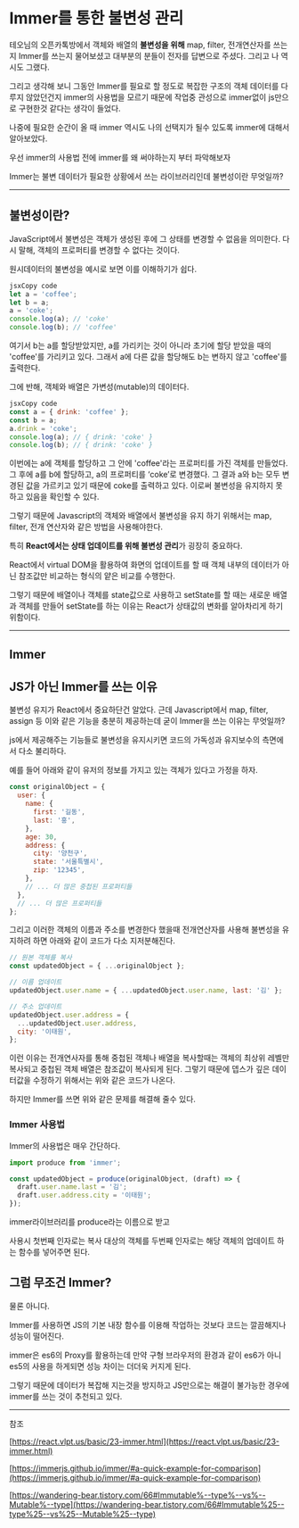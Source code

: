 # Immer를 통한 불변성 관리

테오님의 오픈카톡방에서 객체와 배열의 **불변성을 위해** map, filter, 전개연산자를 쓰는지 Immer를 쓰는지 물어보셨고 대부분의 분들이 전자를 답변으로 주셨다. 그리고 나 역시도 그랬다.

그리고 생각해 보니 그동안 Immer를 필요로 할 정도로 복잡한 구조의 객체 데이터를 다루지 않았던건지 immer의 사용법을 모르기 때문에 작업중 관성으로 immer없이 js만으로 구현한것 같다는 생각이 들었다.

나중에 필요한 순간이 올 때 immer 역시도 나의 선택지가 될수 있도록 immer에 대해서 알아보았다.

우선 immer의 사용법 전에 immer를 왜 써야하는지 부터 파악해보자

Immer는 불변 데이터가 필요한 상황에서 쓰는 라이브러리인데 불변성이란 무엇일까?

---

## **불변성이란?**

JavaScript에서 불변성은 객체가 생성된 후에 그 상태를 변경할 수 없음을 의미한다. 다시 말해, 객체의 프로퍼티를 변경할 수 없다는 것이다.

원시데이터의 불변성을 예시로 보면 이를 이해하기가 쉽다.

```jsx
jsxCopy code
let a = 'coffee';
let b = a;
a = 'coke';
console.log(a); // 'coke'
console.log(b); // 'coffee'

```

여기서 b는 a를 할당받았지만, a를 가리키는 것이 아니라 초기에 할당 받았을 때의 'coffee'를 가리키고 있다. 그래서 a에 다른 값을 할당해도 b는 변하지 않고 'coffee'를 출력한다.

그에 반해, 객체와 배열은 가변성(mutable)의 데이터다.

```jsx
jsxCopy code
const a = { drink: 'coffee' };
const b = a;
a.drink = 'coke';
console.log(a); // { drink: 'coke' }
console.log(b); // { drink: 'coke' }

```

이번에는 a에 객체를 할당하고 그 안에 'coffee'라는 프로퍼티를 가진 객체를 만들었다. 그 후에 a를 b에 할당하고, a의 프로퍼티를 ‘coke’로 변경했다. 그 결과 a와 b는 모두 변경된 값을 가르키고 있기 때문에 coke를 출력하고 있다. 이로써 불변성을 유지하지 못하고 있음을 확인할 수 있다.

그렇기 때문에 Javascript의 객체와 배열에서 불변성을 유지 하기 위해서는 map, filter, 전개 연산자와 같은 방법을 사용해야한다.

특히 **React에서는 상태 업데이트를 위해 불변성 관리**가 굉장히 중요하다.

React에서 virtual DOM을 활용하여 화면의 업데이트를 할 때 객체 내부의 데이터가 아닌 참조값만 비교하는 형식의 얕은 비교를 수행한다.

그렇기 때문에 배열이나 객체를 state값으로 사용하고 setState를 할 때는 새로운 배열과 객체를 만들어 setState를 하는 이유는 React가 상태값의 변화를 알아차리게 하기 위함이다.

---

## Immer

## JS가 아닌 Immer를 쓰는 이유

불변성 유지가 React에서 중요하단건 알았다. 근데 Javascript에서 map, filter, assign 등 이와 같은 기능을 충분히 제공하는데 굳이 Immer을 쓰는 이유는 무엇일까?

js에서 제공해주는 기능들로 불변성을 유지시키면 코드의 가독성과 유지보수의 측면에서 다소 불리하다.

예를 들어 아래와 같이 유저의 정보를 가지고 있는 객체가 있다고 가정을 하자.

```jsx
const originalObject = {
  user: {
    name: {
      first: '길동',
      last: '홍',
    },
    age: 30,
    address: {
      city: '양천구',
      state: '서울특별시',
      zip: '12345',
    },
    // ... 더 많은 중첩된 프로퍼티들
  },
  // ... 더 많은 프로퍼티들
};
```

그리고 이러한 객체의 이름과 주소를 변경한다 했을때 전개연산자를 사용해 불변성을 유지하려 하면 아래와 같이 코드가 다소 지저분해진다.

```jsx
// 원본 객체를 복사
const updatedObject = { ...originalObject };

// 이름 업데이트
updatedObject.user.name = { ...updatedObject.user.name, last: '김' };

// 주소 업데이트
updatedObject.user.address = {
  ...updatedObject.user.address,
  city: '이태원',
};
```

이런 이유는 전개연사자를 통해 중첩된 객체나 배열을 복사할때는 객체의 최상위 레벨만 복사되고 중첩된 객체 배열은 참조값이 복사되게 된다. 그렇기 때문에 뎁스가 깊은 데이터값을 수정하기 위해서는 위와 같은 코드가 나온다.

하지만 Immer를 쓰면 위와 같은 문제를 해결해 줄수 있다.

### Immer 사용법

Immer의 사용법은 매우 간단하다.

```jsx
import produce from 'immer';

const updatedObject = produce(originalObject, (draft) => {
  draft.user.name.last = '김';
  draft.user.address.city = '이태원';
});
```

immer라이브러리를 produce라는 이름으로 받고

사용시 첫번째 인자로는 복사 대상의 객체를 두번째 인자로는 해당 객체의 업데이트 하는 함수를 넣어주면 된다.

## 그럼 무조건 Immer?

물론 아니다.

Immer를 사용하면 JS의 기본 내장 함수를 이용해 작업하는 것보다 코드는 깔끔해지나 성능이 떨어진다.

immer은 es6의 Proxy를 활용하는데 만약 구형 브라우저의 환경과 같이 es6가 아니 es5의 사용을 하게되면 성능 차이는 더더욱 커지게 된다.

그렇기 때문에 데이터가 복잡해 지는것을 방지하고 JS만으로는 해결이 불가능한 경우에 immer를 쓰는 것이 추천되고 있다.

---

참조

[https://react.vlpt.us/basic/23-immer.html](https://react.vlpt.us/basic/23-immer.html)

[https://immerjs.github.io/immer/#a-quick-example-for-comparison](https://immerjs.github.io/immer/#a-quick-example-for-comparison)

[https://wandering-bear.tistory.com/66#Immutable%--type%--vs%--Mutable%--type](https://wandering-bear.tistory.com/66#Immutable%25--type%25--vs%25--Mutable%25--type)
